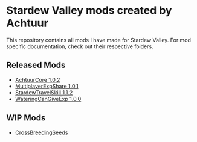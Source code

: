 # Stardew Valley mods created by Achtuur

This repository contains all mods I have made for Stardew Valley. For mod specific documentation, check out their respective folders.


## Released Mods

* [AchtuurCore 1.0.2](./AchtuurCore)
* [MultiplayerExpShare 1.0.1](./MultiplayerExpShare/)
* [StardewTravelSkill 1.1.2](./StardewTravelSkill)
* [WateringCanGiveExp 1.0.0](./WateringCanGiveExp)


## WIP Mods

<!-- lets you cross breed seeds to get better crops that grow faster, produce more -->
* [CrossBreedingSeeds]() 